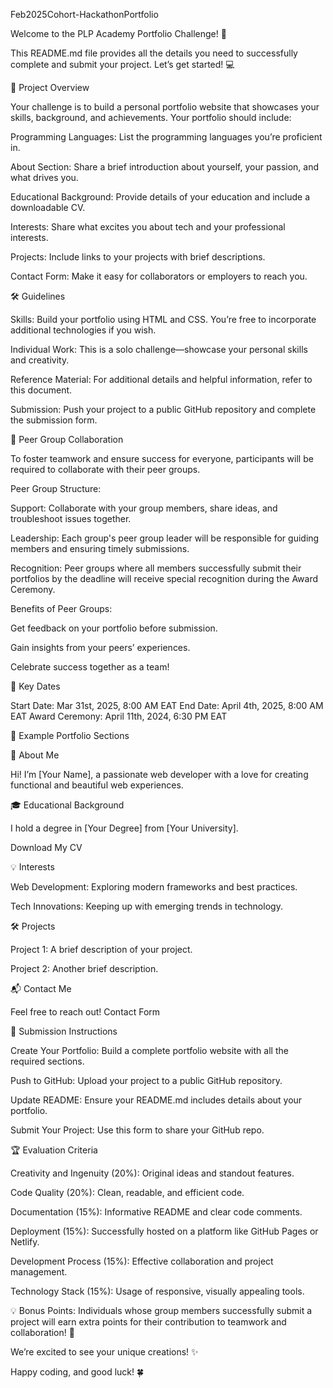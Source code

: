 Feb2025Cohort-HackathonPortfolio

Welcome to the PLP Academy Portfolio Challenge! 🎉

This README.md file provides all the details you need to successfully complete and submit your project. Let’s get started! 💻

🌟 Project Overview

Your challenge is to build a personal portfolio website that showcases your skills, background, and achievements. Your portfolio should include:

Programming Languages: List the programming languages you’re proficient in.

About Section: Share a brief introduction about yourself, your passion, and what drives you.

Educational Background: Provide details of your education and include a downloadable CV.

Interests: Share what excites you about tech and your professional interests.

Projects: Include links to your projects with brief descriptions.

Contact Form: Make it easy for collaborators or employers to reach you.

🛠️ Guidelines

Skills: Build your portfolio using HTML and CSS. You’re free to incorporate additional technologies if you wish.

Individual Work: This is a solo challenge—showcase your personal skills and creativity.

Reference Material: For additional details and helpful information, refer to this document.

Submission: Push your project to a public GitHub repository and complete the submission form.

👥 Peer Group Collaboration

To foster teamwork and ensure success for everyone, participants will be required to collaborate with their peer groups.

Peer Group Structure:

Support: Collaborate with your group members, share ideas, and troubleshoot issues together.

Leadership: Each group's peer group leader will be responsible for guiding members and ensuring timely submissions.

Recognition: Peer groups where all members successfully submit their portfolios by the deadline will receive special recognition during the Award Ceremony.

Benefits of Peer Groups:

Get feedback on your portfolio before submission.

Gain insights from your peers’ experiences.

Celebrate success together as a team!

📅 Key Dates

Start Date: Mar 31st, 2025, 8:00 AM EAT End Date: April 4th, 2025, 8:00 AM EAT Award Ceremony: April 11th, 2024, 6:30 PM EAT


💼 Example Portfolio Sections

📝 About Me

Hi! I’m [Your Name], a passionate web developer with a love for creating functional and beautiful web experiences.

🎓 Educational Background

I hold a degree in [Your Degree] from [Your University].

Download My CV

💡 Interests

Web Development: Exploring modern frameworks and best practices.

Tech Innovations: Keeping up with emerging trends in technology.

🛠️ Projects

Project 1: A brief description of your project.

Project 2: Another brief description.

📬 Contact Me

Feel free to reach out! Contact Form

📁 Submission Instructions

Create Your Portfolio: Build a complete portfolio website with all the required sections.

Push to GitHub: Upload your project to a public GitHub repository.

Update README: Ensure your README.md includes details about your portfolio.

Submit Your Project: Use this form to share your GitHub repo.

🏆 Evaluation Criteria

Creativity and Ingenuity (20%): Original ideas and standout features.

Code Quality (20%): Clean, readable, and efficient code.

Documentation (15%): Informative README and clear code comments.

Deployment (15%): Successfully hosted on a platform like GitHub Pages or Netlify.

Development Process (15%): Effective collaboration and project management.

Technology Stack (15%): Usage of responsive, visually appealing tools.

💡 Bonus Points: Individuals whose group members successfully submit a project will earn extra points for their contribution to teamwork and collaboration! 🎯

We’re excited to see your unique creations! ✨

Happy coding, and good luck! 🍀

